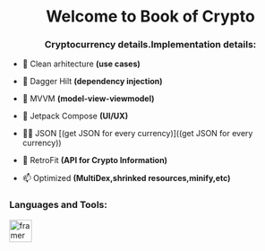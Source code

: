 <h1 align="center">Welcome to Book of Crypto</h1>
<h3 align="center">Cryptocurrency details.Implementation details:</h3>

- 🔭 Clean arhitecture **(use cases)**

- 🌱 Dagger Hilt **(dependency injection)**

- 👯 MVVM **(model-view-viewmodel)**

- 🤝 Jetpack Compose **(UI/UX)**

- 👨‍💻 JSON [(get JSON for every currency)]((get JSON for every currency))

- 💬 RetroFit **(API for Crypto Information)**

- 📫 Optimized **(MultiDex,shrinked resources,minify,etc)**



<h3 align="left">Languages and Tools:</h3>
<p align="left"> <a href="https://www.framer.com/" target="_blank" rel="noreferrer"> <img src="https://www.vectorlogo.zone/logos/framer/framer-icon.svg" alt="framer" width="40" height="40"/> </a> </p>
